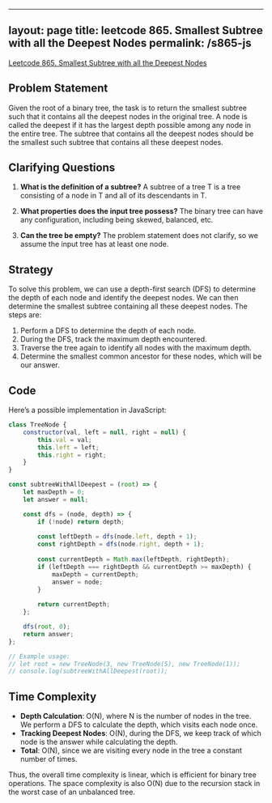
---
layout: page
title: leetcode 865. Smallest Subtree with all the Deepest Nodes
permalink: /s865-js
---
[Leetcode 865. Smallest Subtree with all the Deepest Nodes](https://algoadvance.github.io/algoadvance/l865)
## Problem Statement

Given the root of a binary tree, the task is to return the smallest subtree such that it contains all the deepest nodes in the original tree. A node is called the deepest if it has the largest depth possible among any node in the entire tree. The subtree that contains all the deepest nodes should be the smallest such subtree that contains all these deepest nodes.

## Clarifying Questions

1. **What is the definition of a subtree?**
   A subtree of a tree T is a tree consisting of a node in T and all of its descendants in T.

2. **What properties does the input tree possess?**
   The binary tree can have any configuration, including being skewed, balanced, etc. 

3. **Can the tree be empty?**
   The problem statement does not clarify, so we assume the input tree has at least one node.

## Strategy

To solve this problem, we can use a depth-first search (DFS) to determine the depth of each node and identify the deepest nodes. We can then determine the smallest subtree containing all these deepest nodes. The steps are:

1. Perform a DFS to determine the depth of each node.
2. During the DFS, track the maximum depth encountered.
3. Traverse the tree again to identify all nodes with the maximum depth.
4. Determine the smallest common ancestor for these nodes, which will be our answer.

## Code

Here’s a possible implementation in JavaScript:

```javascript
class TreeNode {
    constructor(val, left = null, right = null) {
        this.val = val;
        this.left = left;
        this.right = right;
    }
}

const subtreeWithAllDeepest = (root) => {
    let maxDepth = 0;
    let answer = null;

    const dfs = (node, depth) => {
        if (!node) return depth;
        
        const leftDepth = dfs(node.left, depth + 1);
        const rightDepth = dfs(node.right, depth + 1);
        
        const currentDepth = Math.max(leftDepth, rightDepth);
        if (leftDepth === rightDepth && currentDepth >= maxDepth) {
            maxDepth = currentDepth;
            answer = node;
        }
        
        return currentDepth;
    };

    dfs(root, 0);
    return answer;
};

// Example usage:
// let root = new TreeNode(3, new TreeNode(5), new TreeNode(1));
// console.log(subtreeWithAllDeepest(root));
```

## Time Complexity

- **Depth Calculation**: O(N), where N is the number of nodes in the tree. We perform a DFS to calculate the depth, which visits each node once.
- **Tracking Deepest Nodes**: O(N), during the DFS, we keep track of which node is the answer while calculating the depth.
- **Total**: O(N), since we are visiting every node in the tree a constant number of times.

Thus, the overall time complexity is linear, which is efficient for binary tree operations. The space complexity is also O(N) due to the recursion stack in the worst case of an unbalanced tree.